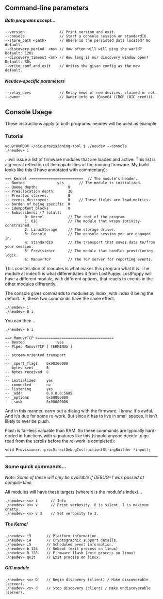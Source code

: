 ## Command-line parameters

##### Both programs accept...

    --version                // Print version and exit.
    --console                // Start a console session on standardIO.
    --store_path <path>      // Where is the persisted data located? No default.
    --discovery_period  <ms> // How often will will ping the world? Default: 120s
    --discovery_timeout <ms> // How long is our discovery window open? Default: 30s
    --write_conf_and_exit    // Writes the given config as the new default.

##### Neudev-specific parameters

    --relay_devs             // Relay news of new devices, claimed or not.
    --owner                  // Owner info as (Base64 (CBOR (OIC cred))).


## Console Usage

These instructions apply to both programs. neudev will be used as example.


### Tutorial
    you@YOURBOX ~/oic-provisioning-tool $ ./neudev --console
    ./neudev> i
...will issue a list of firmware modules that are loaded and active. This list
is a general reflection of the capabilities of the running firmware. My build looks like this (I have annotated with commentary):

    ==< Kernel >========================  // The module's header.
    -- Booted               yes       // The module is initialized.
    -- Queue depth:              0
    -- Preallocation depth:      30
    -- Prealloc starves:         0
    -- events_destroyed:         0    // These fields are load-metrics.
    -- burden_of_being_specific  0
    -- idempotent_blocks         0
    -- Subscribers: (7 total):
             0: Kernel           // The root of the program.
             1: OIC              // The module that wraps iotivity-constrained.
             2: LinuxStorage     // The storage driver.
             3: Console          // The console session you are engaged in.
             4: StandardIO       // The transport that moves data to/from your session.
             5: Provisioner      // The module that handles provisioning logic.
             6: ManuvrTCP        // The TCP server for reporting events.

This constellation of modules is what makes this program what it is. The module at index 5 is what differentiates it from LostPuppy. LostPuppy will have a different module, with different options, that reacts to events in the other modules differently.

The console gives commands to modules by index, with index 0 being the default. IE, these two commands have the same effect.

    ./neudev> i
    ./neudev> 0 i

You can then...

    ./neudev> 6 i

    ==< ManuvrTCP >===================================
    -- Booted               yes
    -- Pipe: ManuvrTCP [ TERMINUS ]
    --
    -- stream-oriented transport
    --
    -- _xport_flags    0x98200000
    -- bytes sent      0
    -- bytes received  0
    --
    -- initialized     yes
    -- connected       no
    -- listening       yes
    -- _addr           0.0.0.0:5685
    -- _options        0x00000000
    -- _sock           0x00000006

And in this manner, carry out a dialog with the firmware. I know. It's awful. And it's due for some re-work. But since it has to live in small spaces, it isn't likely to ever be plush.

Flash is far-less valuable than RAM. So these commands are typically hard-coded in functions with signatures like this (should anyone decide to go read from the scrolls before the re-work is completed):

    void Provisioner::procDirectDebugInstruction(StringBuilder *input);

-------------

### Some quick commands...

*Note: Some of these will only be available if DEBUG=1 was passed at compile-time.*

All modules will have these targets (where *x* is the module's index)...

    ./neudev> <x> i      // Info
    ./neudev> <x> v      // Print verbosity. 0 is silent. 7 is maximum chatty.
    ./neudev> <x> v 3    // Set verbosity to 3.


##### The Kernel

    ./neudev> i3       // Platform information.
    ./neudev> i4       // Cryptographic support details.
    ./neudev> i5       // Scheduled event information.
    ./neudev> b 128    // Reboot (exit process on linux)
    ./neudev> B 128    // Firmware flash (exit process on linux)
    ./neudev> quit     // Exit process on linux.

##### OIC module

    ./neudev> <x> D    // Begin discovery (client) / Make discoverable (server).
    ./neudev> <x> d    // Stop discovery (client) / Make undiscoverable (server).
